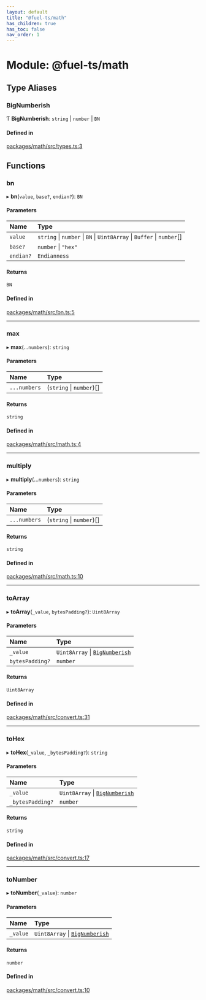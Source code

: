 ```yaml
---
layout: default
title: "@fuel-ts/math"
has_children: true
has_toc: false
nav_order: 1
---
```


# Module: @fuel-ts/math

## Type Aliases

### BigNumberish

Ƭ **BigNumberish**: `string` \| `number` \| `BN`

#### Defined in

[packages/math/src/types.ts:3](https://github.com/FuelLabs/fuels-ts/blob/master/packages/math/src/types.ts#L3)

## Functions

### bn

▸ **bn**(`value`, `base?`, `endian?`): `BN`

#### Parameters

| Name | Type |
| :------ | :------ |
| `value` | `string` \| `number` \| `BN` \| `Uint8Array` \| `Buffer` \| `number`[] |
| `base?` | `number` \| ``"hex"`` |
| `endian?` | `Endianness` |

#### Returns

`BN`

#### Defined in

[packages/math/src/bn.ts:5](https://github.com/FuelLabs/fuels-ts/blob/master/packages/math/src/bn.ts#L5)

___

### max

▸ **max**(...`numbers`): `string`

#### Parameters

| Name | Type |
| :------ | :------ |
| `...numbers` | (`string` \| `number`)[] |

#### Returns

`string`

#### Defined in

[packages/math/src/math.ts:4](https://github.com/FuelLabs/fuels-ts/blob/master/packages/math/src/math.ts#L4)

___

### multiply

▸ **multiply**(...`numbers`): `string`

#### Parameters

| Name | Type |
| :------ | :------ |
| `...numbers` | (`string` \| `number`)[] |

#### Returns

`string`

#### Defined in

[packages/math/src/math.ts:10](https://github.com/FuelLabs/fuels-ts/blob/master/packages/math/src/math.ts#L10)

___

### toArray

▸ **toArray**(`_value`, `bytesPadding?`): `Uint8Array`

#### Parameters

| Name | Type |
| :------ | :------ |
| `_value` | `Uint8Array` \| [`BigNumberish`](index.md#bignumberish) |
| `bytesPadding?` | `number` |

#### Returns

`Uint8Array`

#### Defined in

[packages/math/src/convert.ts:31](https://github.com/FuelLabs/fuels-ts/blob/master/packages/math/src/convert.ts#L31)

___

### toHex

▸ **toHex**(`_value`, `_bytesPadding?`): `string`

#### Parameters

| Name | Type |
| :------ | :------ |
| `_value` | `Uint8Array` \| [`BigNumberish`](index.md#bignumberish) |
| `_bytesPadding?` | `number` |

#### Returns

`string`

#### Defined in

[packages/math/src/convert.ts:17](https://github.com/FuelLabs/fuels-ts/blob/master/packages/math/src/convert.ts#L17)

___

### toNumber

▸ **toNumber**(`_value`): `number`

#### Parameters

| Name | Type |
| :------ | :------ |
| `_value` | `Uint8Array` \| [`BigNumberish`](index.md#bignumberish) |

#### Returns

`number`

#### Defined in

[packages/math/src/convert.ts:10](https://github.com/FuelLabs/fuels-ts/blob/master/packages/math/src/convert.ts#L10)
